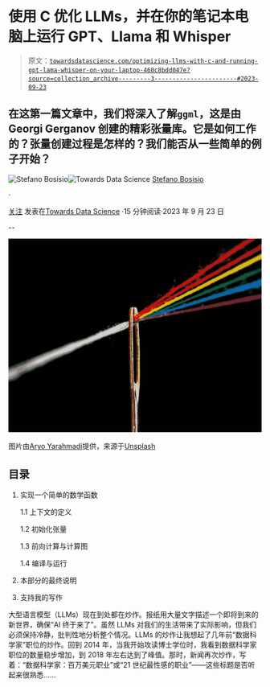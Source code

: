# 使用 C 优化 LLMs，并在你的笔记本电脑上运行 GPT、Llama 和 Whisper

> 原文：[`towardsdatascience.com/optimizing-llms-with-c-and-running-gpt-lama-whisper-on-your-laptop-460c8bdd047e?source=collection_archive---------3-----------------------#2023-09-23`](https://towardsdatascience.com/optimizing-llms-with-c-and-running-gpt-lama-whisper-on-your-laptop-460c8bdd047e?source=collection_archive---------3-----------------------#2023-09-23)

## 在这第一篇文章中，我们将深入了解`ggml`，这是由 Georgi Gerganov 创建的精彩张量库。它是如何工作的？张量创建过程是怎样的？我们能否从一些简单的例子开始？

[](https://stefanobosisio1.medium.com/?source=post_page-----460c8bdd047e--------------------------------)![Stefano Bosisio](https://stefanobosisio1.medium.com/?source=post_page-----460c8bdd047e--------------------------------)[](https://towardsdatascience.com/?source=post_page-----460c8bdd047e--------------------------------)![Towards Data Science](https://towardsdatascience.com/?source=post_page-----460c8bdd047e--------------------------------) [Stefano Bosisio](https://stefanobosisio1.medium.com/?source=post_page-----460c8bdd047e--------------------------------)

·

[关注](https://medium.com/m/signin?actionUrl=https%3A%2F%2Fmedium.com%2F_%2Fsubscribe%2Fuser%2Fff7141087b94&operation=register&redirect=https%3A%2F%2Ftowardsdatascience.com%2Foptimizing-llms-with-c-and-running-gpt-lama-whisper-on-your-laptop-460c8bdd047e&user=Stefano+Bosisio&userId=ff7141087b94&source=post_page-ff7141087b94----460c8bdd047e---------------------post_header-----------) 发表在[Towards Data Science](https://towardsdatascience.com/?source=post_page-----460c8bdd047e--------------------------------) ·15 分钟阅读·2023 年 9 月 23 日[](https://medium.com/m/signin?actionUrl=https%3A%2F%2Fmedium.com%2F_%2Fvote%2Ftowards-data-science%2F460c8bdd047e&operation=register&redirect=https%3A%2F%2Ftowardsdatascience.com%2Foptimizing-llms-with-c-and-running-gpt-lama-whisper-on-your-laptop-460c8bdd047e&user=Stefano+Bosisio&userId=ff7141087b94&source=-----460c8bdd047e---------------------clap_footer-----------)

--

[](https://medium.com/m/signin?actionUrl=https%3A%2F%2Fmedium.com%2F_%2Fbookmark%2Fp%2F460c8bdd047e&operation=register&redirect=https%3A%2F%2Ftowardsdatascience.com%2Foptimizing-llms-with-c-and-running-gpt-lama-whisper-on-your-laptop-460c8bdd047e&source=-----460c8bdd047e---------------------bookmark_footer-----------)![](img/3de95b94179dd7cec4a2cc9abeefedba.png)

图片由[Aryo Yarahmadi](https://unsplash.com/@aryo_yarahmadi)提供，来源于[Unsplash](https://unsplash.com/photos/ylMP3TetKoQ)

## 目录

1.  实现一个简单的数学函数

    1.1 上下文的定义

    1.2 初始化张量

    1.3 前向计算与计算图

    1.4 编译与运行

1.  本部分的最终说明

1.  支持我的写作

大型语言模型（LLMs）现在到处都在炒作。报纸用大量文字描述一个即将到来的新世界，确保“AI 终于来了”。虽然 LLMs 对我们的生活带来了实际影响，但我们必须保持冷静，批判性地分析整个情况。LLMs 的炒作让我想起了几年前“数据科学家”职位的炒作。回到 2014 年，当我开始攻读博士学位时，我看到数据科学家职位的数量稳步增加，到 2018 年左右达到了峰值。那时，新闻再次炒作，写着：“数据科学家：百万美元职业”或“21 世纪最性感的职业”——这些标题是否听起来很熟悉……
